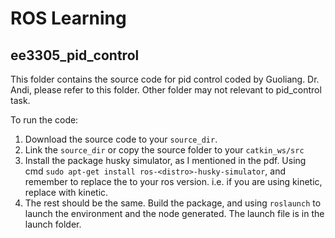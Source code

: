 # ROS Learning
## ee3305_pid_control
This folder contains the source code for pid control coded by Guoliang.
Dr. Andi, please refer to this folder. Other folder may not relevant to pid_control task.

To run the code:

1. Download the source code to your `source_dir`.
2. Link the `source_dir` or copy the source folder to your `catkin_ws/src`
3. Install the package husky simulator, as I mentioned in the pdf. Using cmd `sudo apt-get install ros-<distro>-husky-simulator`, and remember to replace the <distro> to your ros version. i.e. if you are using kinetic, replace <distro> with kinetic.
4. The rest should be the same. Build the package, and using `roslaunch` to launch the environment and the node generated. The launch file is in the launch folder.



